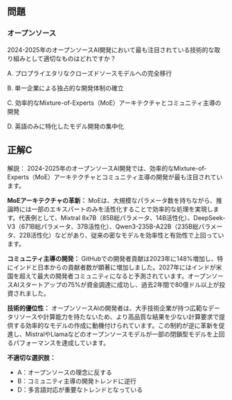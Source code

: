 ## 問題
### オープンソース
2024-2025年のオープンソースAI開発において最も注目されている技術的な取り組みとして適切なものはどれですか？

A. プロプライエタリなクローズドソースモデルへの完全移行

B. 単一企業による独占的な開発体制の確立

C. 効率的なMixture-of-Experts（MoE）アーキテクチャとコミュニティ主導の開発

D. 英語のみに特化したモデル開発の集中化

## 正解C

解説：
2024-2025年のオープンソースAI開発では、効率的なMixture-of-Experts（MoE）アーキテクチャとコミュニティ主導の開発が最も注目されています。

**MoEアーキテクチャの革新：**
MoEは、大規模なパラメータ数を持ちながら、推論時には一部のエキスパートのみを活性化することで効率的な処理を実現します。代表例として、Mixtral 8x7B（85B総パラメータ、14B活性化）、DeepSeek-V3（671B総パラメータ、37B活性化）、Qwen3-235B-A22B（235B総パラメータ、22B活性化）などがあり、従来の密なモデルを効率性と有効性で上回っています。

**コミュニティ主導の開発：**
GitHubでの開発者貢献は2023年に148%増加し、特にインドと日本からの貢献者数が顕著に増加しました。2027年にはインドが米国を超えて最大の開発者コミュニティになると予測されています。オープンソースAIスタートアップの75%が資金調達に成功し、過去2年間で80億ドル以上が投資されました。

**技術的優位性：**
オープンソースAIの開発者は、大手技術企業が持つ広範なデータリソースや計算能力を持たないため、より高品質な結果を少ない計算要求で提供する効率的なモデルの作成に動機付けられています。この制約が逆に革新を促進し、MistralやLlamaなどのオープンソースモデルが一部の閉鎖型モデルを上回るパフォーマンスを達成しています。

**不適切な選択肢：**
- A：オープンソースの理念に反する
- B：コミュニティ主導の開発トレンドに逆行
- D：多言語対応が重要なトレンドとなっている 